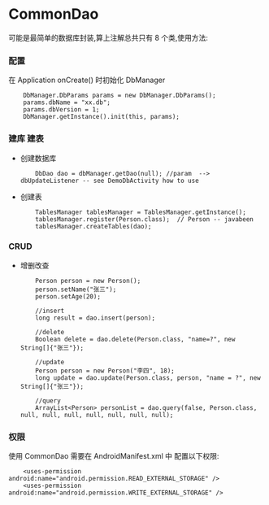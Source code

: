 # CommonDao

可能是最简单的数据库封装,算上注解总共只有 8 个类,使用方法:

### 配置
在 Application onCreate() 时初始化 DbManager
```
    DbManager.DbParams params = new DbManager.DbParams();
    params.dbName = "xx.db";
    params.dbVersion = 1;
    DbManager.getInstance().init(this, params);
```

### 建库 建表
- 创建数据库
    ```
        DbDao dao = dbManager.getDao(null); //param  --> dbUpdateListener -- see DemoDbActivity how to use
    ```

- 创建表
    ```
        TablesManager tablesManager = TablesManager.getInstance();
        tablesManager.register(Person.class);  // Person -- javabeen
        tablesManager.createTables(dao);
    ```

### CRUD
- 增删改查
    ```
        Person person = new Person();
        person.setName("张三");
        person.setAge(20);

        //insert
        long result = dao.insert(person);

        //delete
        Boolean delete = dao.delete(Person.class, "name=?", new String[]{"张三"});

        //update
        Person person = new Person("李四", 18);
        long update = dao.update(Person.class, person, "name = ?", new String[]{"张三"});

        //query
        ArrayList<Person> personList = dao.query(false, Person.class, null, null, null, null, null, null, null);

    ```
### 权限
使用 CommonDao 需要在 AndroidManifest.xml 中 配置以下权限:
```
    <uses-permission android:name="android.permission.READ_EXTERNAL_STORAGE" />
    <uses-permission android:name="android.permission.WRITE_EXTERNAL_STORAGE" />
```
